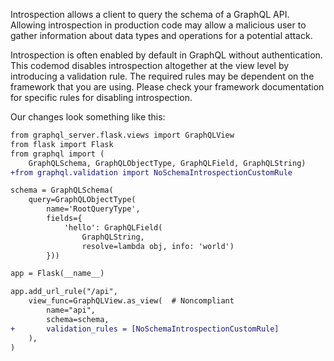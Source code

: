 Introspection allows a client to query the schema of a GraphQL API. Allowing introspection in production code may allow a malicious user to gather information about data types and operations for a potential attack.

Introspection is often enabled by default in GraphQL without authentication. This codemod disables introspection altogether at the view level by introducing a validation rule. The required rules may be dependent on the framework that you are using. Please check your framework documentation for specific rules for disabling introspection.

Our changes look something like this:
```diff
from graphql_server.flask.views import GraphQLView
from flask import Flask
from graphql import (
    GraphQLSchema, GraphQLObjectType, GraphQLField, GraphQLString)
+from graphql.validation import NoSchemaIntrospectionCustomRule

schema = GraphQLSchema(
    query=GraphQLObjectType(
        name='RootQueryType',
        fields={
            'hello': GraphQLField(
                GraphQLString,
                resolve=lambda obj, info: 'world')
        }))

app = Flask(__name__)

app.add_url_rule("/api",
    view_func=GraphQLView.as_view(  # Noncompliant
        name="api",
        schema=schema,
+       validation_rules = [NoSchemaIntrospectionCustomRule]
    ),
)
```
